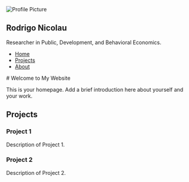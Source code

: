 <div class="sidebar">
  <!-- Profile Image -->
  <img src="https://github.com/rodrigonicolau/rodrigonicolau.github.io/blob/main/profile.jpg?raw=true" alt="Profile Picture">

  <!-- Name and Bio -->
  <h2>Rodrigo Nicolau</h2>
  <p>Researcher in Public, Development, and Behavioral Economics.</p>

  <!-- Navigation Links -->
  <nav>
    <ul>
      <li><a href="/">Home</a></li>
      <li><a href="/projects">Projects</a></li>
      <li><a href="/about">About</a></li>
    </ul>
  </nav>
</div>

<div class="content">
  # Welcome to My Website

  This is your homepage. Add a brief introduction here about yourself and your work.

  ## Projects

  ### Project 1
  Description of Project 1.

  ### Project 2
  Description of Project 2.
</div>
